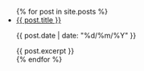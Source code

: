 <ul>
  {% for post in site.posts %}
    <li>
      <a href="{{ post.url }}">{{ post.title }}</a>
      <p><time datetime="{{ post.date | date: "%Y-%m-%d" }}">{{ post.date | date: "%d/%m/%Y" }}</time></p>
      {{ post.excerpt }}
    </li>
  {% endfor %}
</ul>
